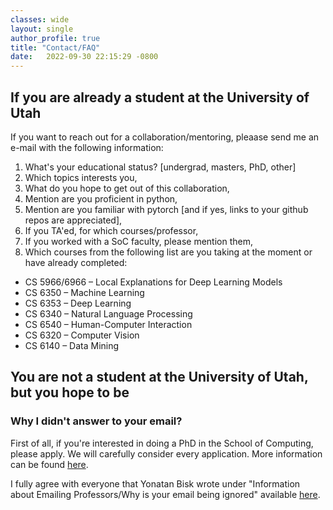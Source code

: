 ```yaml
---
classes: wide
layout: single
author_profile: true
title: "Contact/FAQ" 
date:   2022-09-30 22:15:29 -0800
---
```


## If you are already a student at the University of Utah 

If you want to reach out for a collaboration/mentoring, pleaase send me an e-mail with the following information: 

1. What's your educational status? [undergrad, masters, PhD, other]
2. Which topics interests you,  
3. What do you hope to get out of this collaboration, 
4. Mention are you proficient in python,  
5. Mention are you familiar with pytorch [and if yes, links to your github repos are appreciated], 
6. If you TA'ed, for which courses/professor, 
7. If you worked with a SoC faculty, please mention them, 
8. Which courses from the following list are you taking at the moment or have already completed: 

* CS 5966/6966 – Local Explanations for Deep Learning Models                       
* CS 6350 – Machine Learning                        
* CS 6353 – Deep Learning                       
* CS 6340 – Natural Language Processing                       
* CS 6540 – Human-Computer Interaction                       
* CS 6320 – Computer Vision                       
* CS 6140 – Data Mining                       


## You are not a student at the University of Utah, but you hope to be 

### Why I didn't answer to your email? 

First of all, if you're interested in doing a PhD in the School of Computing, please apply. We will carefully consider every application. More information can be found [here](https://www.cs.utah.edu/graduate/admissions/).

I fully agree with everyone that Yonatan Bisk wrote under "Information about Emailing Professors/Why is your email being ignored" available [here](https://yonatanbisk.com/emailing_professors.html). 

